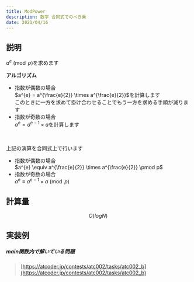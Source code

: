 ```yaml
---
title: ModPower
description: 数学 合同式でのべき乗
date: 2021/04/16
---
```


## 説明
$a^{e} \pmod p$を求めます

**アルゴリズム**  
- 指数が偶数の場合  
  $a^{e} = a^{\frac{e}{2}} \times a^{\frac{e}{2}}$を計算します  
  このときに一方を求めて掛け合わせることでもう一方を求める手順が減ります
- 指数が奇数の場合  
  $a^{e} = a^{e - 1} \times a$を計算します

<br>

上記の演算を合同式上で行います

- 指数が偶数の場合  
  $a^{e} \equiv a^{\frac{e}{2}} \times a^{\frac{e}{2}} \pmod p$
- 指数が奇数の場合  
  $a^{e} \equiv a^{e - 1} \times a \pmod p$


## 計算量
$$
O(logN)
$$

## 実装例

##### main関数内で解いている問題
> [https://atcoder.jp/contests/atc002/tasks/atc002_b](https://atcoder.jp/contests/atc002/tasks/atc002_b)

```cpp import=/assets/Library/math/modpow.cpp
```